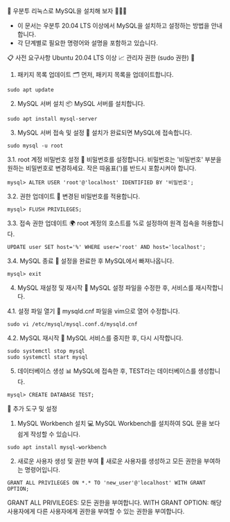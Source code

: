 🚀 우분투 리눅스로 MySQL을 설치해 보자 💯💯💯
- 이 문서는 우분투 20.04 LTS 이상에서 MySQL을 설치하고 설정하는 방법을 안내합니다. 
- 각 단계별로 필요한 명령어와 설명을 포함하고 있습니다.

📋 사전 요구사항
Ubuntu 20.04 LTS 이상 📈
관리자 권한 (sudo 권한) 👤
1. 패키지 목록 업데이트 🗂️
먼저, 패키지 목록을 업데이트합니다.
```
sudo apt update
```
2. MySQL 서버 설치 📦
MySQL 서버를 설치합니다.
```
sudo apt install mysql-server
```
3. MySQL 서버 접속 및 설정 🔐
설치가 완료되면 MySQL에 접속합니다.
```
sudo mysql -u root
```
3.1. root 계정 비밀번호 설정 🔑
비밀번호를 설정합니다. 비밀번호는 '비밀번호' 부분을 원하는 비밀번호로 변경하세요. 작은 따옴표(')를 반드시 포함시켜야 합니다.

```
mysql> ALTER USER 'root'@'localhost' IDENTIFIED BY '비밀번호';
```
3.2. 권한 업데이트 🚀
변경된 비밀번호를 적용합니다.

```
mysql> FLUSH PRIVILEGES;
```
3.3. 접속 권한 업데이트 🌍
root 계정의 호스트를 %로 설정하여 원격 접속을 허용합니다.

```
UPDATE user SET host='%' WHERE user='root' AND host='localhost';
```
3.4. MySQL 종료 👋
설정을 완료한 후 MySQL에서 빠져나옵니다.
```
mysql> exit
```
4. MySQL 재설정 및 재시작 🔄
MySQL 설정 파일을 수정한 후, 서비스를 재시작합니다.

4.1. 설정 파일 열기 📝
mysqld.cnf 파일을 vim으로 열어 수정합니다.

```
sudo vi /etc/mysql/mysql.conf.d/mysqld.cnf
```
4.2. MySQL 재시작 🔄
MySQL 서비스를 중지한 후, 다시 시작합니다.

```
sudo systemctl stop mysql
sudo systemctl start mysql
```
5. 데이터베이스 생성 📊
MySQL에 접속한 후, TEST라는 데이터베이스를 생성합니다.

```
mysql> CREATE DATABASE TEST;
```
🔧 추가 도구 및 설정
1. MySQL Workbench 설치 💻
MySQL Workbench를 설치하여 SQL 문을 보다 쉽게 작성할 수 있습니다.

```
sudo apt install mysql-workbench
```
2. 새로운 사용자 생성 및 권한 부여 👤
새로운 사용자를 생성하고 모든 권한을 부여하는 명령어입니다.

```
GRANT ALL PRIVILEGES ON *.* TO 'new_user'@'localhost' WITH GRANT OPTION;
```
GRANT ALL PRIVILEGES: 모든 권한을 부여합니다.
WITH GRANT OPTION: 해당 사용자에게 다른 사용자에게 권한을 부여할 수 있는 권한을 부여합니다.
